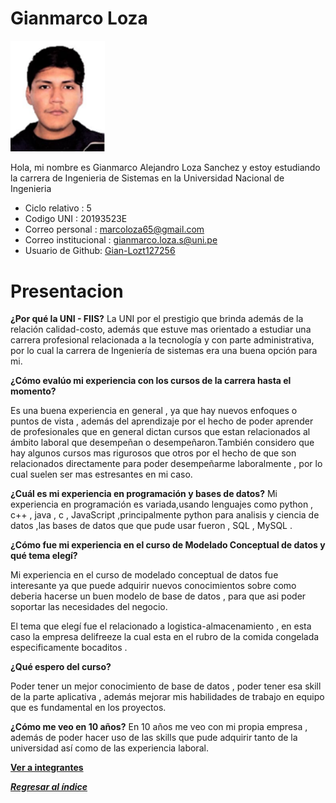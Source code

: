 # Gianmarco Loza

<img src="GianmarcoLoza.png" alt="Gianmarco Loza" style="width: 30%; height: auto;" />

Hola, mi nombre es Gianmarco Alejandro Loza Sanchez y estoy estudiando la carrera de Ingenieria de Sistemas en la Universidad Nacional de Ingenieria

* Ciclo relativo : 5
* Codigo UNI : 20193523E
* Correo personal : marcoloza65@gmail.com
* Correo institucional : gianmarco.loza.s@uni.pe
* Usuario de Github: [Gian-Lozt127256](https://github.com/Gian-Lozt127256) 

# Presentacion

**¿Por qué la UNI - FIIS?**
La UNI por el prestigio que brinda además de la relación calidad-costo, además que estuve mas orientado a estudiar una carrera 
profesional relacionada a la tecnología y con parte administrativa, por lo cual la carrera de Ingeniería de sistemas era una buena opción para mi.

**¿Cómo evalúo mi experiencia con los cursos de la carrera hasta el momento?**

Es una buena experiencia en general , ya que hay nuevos enfoques o puntos de vista , además del aprendizaje por el hecho de poder aprender de profesionales que en general dictan cursos que estan relacionados al ámbito laboral que desempeñan o desempeñaron.También considero que hay algunos cursos mas rigurosos que otros por el hecho de que son relacionados directamente para poder desempeñarme laboralmente , por lo cual suelen ser mas estresantes en mi caso.


**¿Cuál es mi experiencia en programación y bases de datos?**
Mi experiencia en programación es variada,usando lenguajes como python , c++ , java , c , JavaScript ,principalmente python para analisis y ciencia de datos ,las bases de datos que que pude usar fueron , SQL , MySQL .


**¿Cómo fue mi experiencia en el curso de Modelado Conceptual de datos y qué tema elegí?**

Mi experiencia en el curso de modelado conceptual de datos fue interesante ya que puede adquirir nuevos conocimientos sobre como deberia hacerse  un buen modelo de base de datos , para que asi poder soportar las necesidades del negocio.

El tema que elegí fue el relacionado a logistica-almacenamiento , en esta caso la empresa delifreeze la cual esta en el rubro de la comida congelada especificamente bocaditos .


**¿Qué espero del curso?**


Poder tener un mejor conocimiento de base de datos , poder tener esa skill de la parte aplicativa , además mejorar mis habilidades de trabajo en equipo que es fundamental en los proyectos.


**¿Cómo me veo en 10 años?**
En 10 años me veo con mi propia empresa , además de poder hacer uso de las skills que pude adquirir tanto de la universidad así como de las experiencia laboral.  


**[Ver a integrantes](../integrantes.md)**

***[Regresar al índice](../../README.md)***


